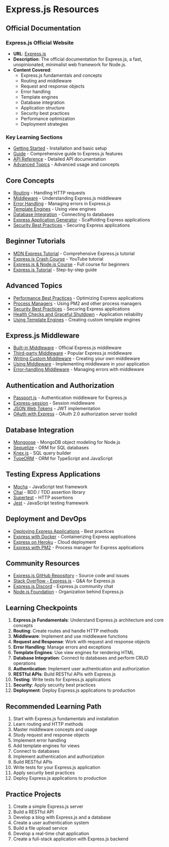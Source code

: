 # Express.js Resources

## Official Documentation

### Express.js Official Website
- **URL**: [Express.js](https://expressjs.com/)
- **Description**: The official documentation for Express.js, a fast, unopinionated, minimalist web framework for Node.js.
- **Content Covered**:
  - Express.js fundamentals and concepts
  - Routing and middleware
  - Request and response objects
  - Error handling
  - Template engines
  - Database integration
  - Application structure
  - Security best practices
  - Performance optimization
  - Deployment strategies

### Key Learning Sections
- [Getting Started](https://expressjs.com/en/starter/installing.html) - Installation and basic setup
- [Guide](https://expressjs.com/en/guide/routing.html) - Comprehensive guide to Express.js features
- [API Reference](https://expressjs.com/en/4x/api.html) - Detailed API documentation
- [Advanced Topics](https://expressjs.com/en/advanced/developing-template-engines.html) - Advanced usage and concepts

## Core Concepts
- [Routing](https://expressjs.com/en/guide/routing.html) - Handling HTTP requests
- [Middleware](https://expressjs.com/en/guide/using-middleware.html) - Understanding Express.js middleware
- [Error Handling](https://expressjs.com/en/guide/error-handling.html) - Managing errors in Express.js
- [Template Engines](https://expressjs.com/en/guide/using-template-engines.html) - Using view engines
- [Database Integration](https://expressjs.com/en/guide/database-integration.html) - Connecting to databases
- [Express Application Generator](https://expressjs.com/en/starter/generator.html) - Scaffolding Express applications
- [Security Best Practices](https://expressjs.com/en/advanced/best-practice-security.html) - Securing Express applications

## Beginner Tutorials
- [MDN Express Tutorial](https://developer.mozilla.org/en-US/docs/Learn/Server-side/Express_Nodejs) - Comprehensive Express.js tutorial
- [Express.js Crash Course](https://www.youtube.com/watch?v=L72fhGm1tfE) - YouTube tutorial
- [Express.js & Node.js Course](https://www.youtube.com/watch?v=Oe421EPjeBE) - Full course for beginners
- [Express.js Tutorial](https://www.tutorialspoint.com/expressjs/index.htm) - Step-by-step guide

## Advanced Topics
- [Performance Best Practices](https://expressjs.com/en/advanced/best-practice-performance.html) - Optimizing Express applications
- [Process Managers](https://expressjs.com/en/advanced/pm.html) - Using PM2 and other process managers
- [Security Best Practices](https://expressjs.com/en/advanced/best-practice-security.html) - Securing Express applications
- [Health Checks and Graceful Shutdown](https://expressjs.com/en/advanced/healthcheck-graceful-shutdown.html) - Application reliability
- [Using Template Engines](https://expressjs.com/en/advanced/developing-template-engines.html) - Creating custom template engines

## Express.js Middleware
- [Built-in Middleware](https://expressjs.com/en/resources/middleware.html) - Official Express.js middleware
- [Third-party Middleware](https://expressjs.com/en/resources/middleware.html) - Popular Express.js middleware
- [Writing Custom Middleware](https://expressjs.com/en/guide/writing-middleware.html) - Creating your own middleware
- [Using Middleware](https://expressjs.com/en/guide/using-middleware.html) - Implementing middleware in your application
- [Error-handling Middleware](https://expressjs.com/en/guide/error-handling.html) - Managing errors with middleware

## Authentication and Authorization
- [Passport.js](http://www.passportjs.org/) - Authentication middleware for Express.js
- [Express-session](https://github.com/expressjs/session) - Session middleware
- [JSON Web Tokens](https://github.com/auth0/node-jsonwebtoken) - JWT implementation
- [OAuth with Express](https://github.com/jaredhanson/oauth2orize) - OAuth 2.0 authorization server toolkit

## Database Integration
- [Mongoose](https://mongoosejs.com/) - MongoDB object modeling for Node.js
- [Sequelize](https://sequelize.org/) - ORM for SQL databases
- [Knex.js](http://knexjs.org/) - SQL query builder
- [TypeORM](https://typeorm.io/) - ORM for TypeScript and JavaScript

## Testing Express Applications
- [Mocha](https://mochajs.org/) - JavaScript test framework
- [Chai](https://www.chaijs.com/) - BDD / TDD assertion library
- [Supertest](https://github.com/visionmedia/supertest) - HTTP assertions
- [Jest](https://jestjs.io/) - JavaScript testing framework

## Deployment and DevOps
- [Deploying Express Applications](https://expressjs.com/en/advanced/best-practice-performance.html) - Best practices
- [Express with Docker](https://nodejs.org/en/docs/guides/nodejs-docker-webapp) - Containerizing Express applications
- [Express on Heroku](https://devcenter.heroku.com/articles/getting-started-with-nodejs) - Cloud deployment
- [Express with PM2](https://pm2.keymetrics.io/) - Process manager for Express applications

## Community Resources
- [Express.js GitHub Repository](https://github.com/expressjs/express) - Source code and issues
- [Stack Overflow - Express.js](https://stackoverflow.com/questions/tagged/express) - Q&A for Express.js
- [Express.js Discord](https://discord.gg/express) - Express.js community chat
- [Node.js Foundation](https://openjsf.org/) - Organization behind Express.js

## Learning Checkpoints
1. **Express.js Fundamentals**: Understand Express.js architecture and core concepts
2. **Routing**: Create routes and handle HTTP methods
3. **Middleware**: Implement and use middleware functions
4. **Request and Response**: Work with request and response objects
5. **Error Handling**: Manage errors and exceptions
6. **Template Engines**: Use view engines for rendering HTML
7. **Database Integration**: Connect to databases and perform CRUD operations
8. **Authentication**: Implement user authentication and authorization
9. **RESTful APIs**: Build RESTful APIs with Express.js
10. **Testing**: Write tests for Express.js applications
11. **Security**: Apply security best practices
12. **Deployment**: Deploy Express.js applications to production

## Recommended Learning Path
1. Start with Express.js fundamentals and installation
2. Learn routing and HTTP methods
3. Master middleware concepts and usage
4. Study request and response objects
5. Implement error handling
6. Add template engines for views
7. Connect to databases
8. Implement authentication and authorization
9. Build RESTful APIs
10. Write tests for your Express.js application
11. Apply security best practices
12. Deploy Express.js applications to production

## Practice Projects
1. Create a simple Express.js server
2. Build a RESTful API
3. Develop a blog with Express.js and a database
4. Create a user authentication system
5. Build a file upload service
6. Develop a real-time chat application
7. Create a full-stack application with Express.js backend
